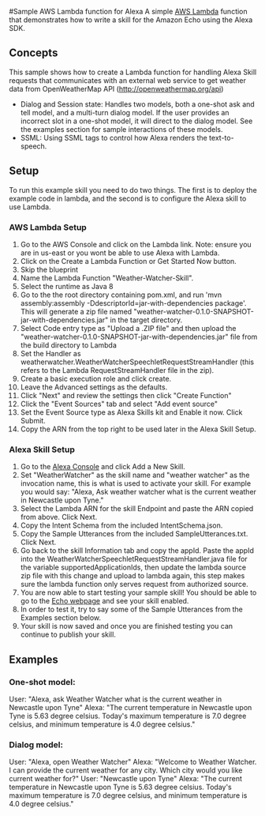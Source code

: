 #Sample AWS Lambda function for Alexa
A simple [AWS Lambda](http://aws.amazon.com/lambda) function that demonstrates how to write a skill for the Amazon Echo using the Alexa SDK.

## Concepts
This sample shows how to create a Lambda function for handling Alexa Skill requests that communicates with an external web service to get weather data from OpenWeatherMap API (http://openweathermap.org/api)
 - Dialog and Session state: Handles two models, both a one-shot ask and tell model, and a multi-turn dialog model.
   If the user provides an incorrect slot in a one-shot model, it will direct to the dialog model. See the
   examples section for sample interactions of these models.
 - SSML: Using SSML tags to control how Alexa renders the text-to-speech.

## Setup
To run this example skill you need to do two things. The first is to deploy the example code in lambda, and the second is to configure the Alexa skill to use Lambda.

### AWS Lambda Setup
1. Go to the AWS Console and click on the Lambda link. Note: ensure you are in us-east or you wont be able to use Alexa with Lambda.
2. Click on the Create a Lambda Function or Get Started Now button.
3. Skip the blueprint
4. Name the Lambda Function "Weather-Watcher-Skill".
5. Select the runtime as Java 8
6. Go to the the root directory containing pom.xml, and run 'mvn assembly:assembly -DdescriptorId=jar-with-dependencies package'. This will generate a zip file named "weather-watcher-0.1.0-SNAPSHOT-jar-with-dependencies.jar" in the target directory.
7. Select Code entry type as "Upload a .ZIP file" and then upload the "weather-watcher-0.1.0-SNAPSHOT-jar-with-dependencies.jar" file from the build directory to Lambda
8. Set the Handler as weatherwatcher.WeatherWatcherSpeechletRequestStreamHandler (this refers to the Lambda RequestStreamHandler file in the zip).
9. Create a basic execution role and click create.
10. Leave the Advanced settings as the defaults.
11. Click "Next" and review the settings then click "Create Function"
12. Click the "Event Sources" tab and select "Add event source"
13. Set the Event Source type as Alexa Skills kit and Enable it now. Click Submit.
14. Copy the ARN from the top right to be used later in the Alexa Skill Setup.

### Alexa Skill Setup
1. Go to the [Alexa Console](https://developer.amazon.com/edw/home.html) and click Add a New Skill.
2. Set "WeatherWatcher" as the skill name and "weather watcher" as the invocation name, this is what is used to activate your skill. For example you would say: "Alexa, Ask weather watcher what is the current weather in Newcastle upon Tyne."
3. Select the Lambda ARN for the skill Endpoint and paste the ARN copied from above. Click Next.
4. Copy the Intent Schema from the included IntentSchema.json.
5. Copy the Sample Utterances from the included SampleUtterances.txt. Click Next.
6. Go back to the skill Information tab and copy the appId. Paste the appId into the WeatherWatcherSpeechletRequestStreamHandler.java file for the variable supportedApplicationIds,
   then update the lambda source zip file with this change and upload to lambda again, this step makes sure the lambda function only serves request from authorized source.
7. You are now able to start testing your sample skill! You should be able to go to the [Echo webpage](http://echo.amazon.com/#skills) and see your skill enabled.
8. In order to test it, try to say some of the Sample Utterances from the Examples section below.
9. Your skill is now saved and once you are finished testing you can continue to publish your skill.

## Examples
### One-shot model:
  User:  "Alexa, ask Weather Watcher what is the current weather in Newcastle upon Tyne"
  Alexa: "The current temperature in Newcastle upon Tyne is 5.63 degree celsius. Today's     maximum temperature is 7.0 degree celsius, and minimum temperature is 4.0 degree celsius."
### Dialog model:
  User:  "Alexa, open Weather Watcher"
  Alexa: "Welcome to Weather Watcher. I can provide the current weather for any city. Which city would you like current weather for?"
  User:  "Newcastle upon Tyne"
  Alexa: "The current temperature in Newcastle upon Tyne is 5.63 degree celsius. Today's     maximum temperature is 7.0 degree celsius, and minimum temperature is 4.0 degree celsius."
